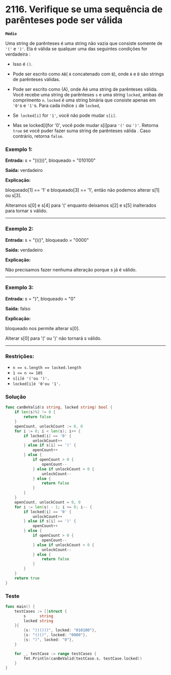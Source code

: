 # 2116. Verifique se uma sequência de parênteses pode ser válida

**`Médio`**

Uma string de parênteses é uma string não vazia que consiste somente de `'('` e `')'`. Ela é válida se qualquer uma das seguintes condições for verdadeira :

- Isso é `()`.
- Pode ser escrito como `AB`( `A` concatenado com `B`), onde `A` e `B` são strings de parênteses válidas.
- Pode ser escrito como (A), onde Aé uma string de parênteses válida.
Você recebe uma string de parênteses `s` e uma string `locked`, ambas de comprimento `n`. `locked` é uma string binária que consiste apenas em `'0'`s e `'1'`s. Para cada índice `i` de `locked`,

- Se` locked[i]` for `'1'`, você não pode mudar `s[i]`.
- Mas se locked[i]for '0', você pode mudar s[i]para `'('` ou `')'`.
Retorna `true` se você puder fazer suma string de parênteses válida . Caso contrário, retorna `false`.

 

### Exemplo 1:


**Entrada:** s = "))()))", bloqueado = "010100"

**Saída:** verdadeiro

**Explicação:** 

bloqueado[1] == '1' e bloqueado[3] == '1', então não podemos alterar s[1] ou s[3]. 

Alteramos s[0] e s[4] para '(' enquanto deixamos s[2] e s[5] inalterados para tornar s válido.

---

### Exemplo 2:

**Entrada:** s = "()()", bloqueado = "0000"

**Saída:** verdadeiro

**Explicação:** 

Não precisamos fazer nenhuma alteração porque s já é válido.

---

### Exemplo 3:

**Entrada:** s = ")", bloqueado = "0"

**Saída:** falso

**Explicação:** 

bloqueado nos permite alterar s[0]. 

Alterar s[0] para '(' ou ')' não tornará s válido.

---

### Restrições:

- `n == s.length == locked.length`
- `1 <= n <= 105`
- `s[i]é '('ou ')'.`
- `locked[i]é '0'ou '1'.`

### Solução

```go
func canBeValid(s string, locked string) bool {
	if len(s)%2 != 0 {
		return false
	}
	openCount, unlockCount := 0, 0
	for i := 0; i < len(s); i++ {
		if locked[i] == '0' {
			unlockCount++
		} else if s[i] == '(' {
			openCount++
		} else {
			if openCount > 0 {
				openCount--
			} else if unlockCount > 0 {
				unlockCount--
			} else {
				return false
			}
		}
	}
	openCount, unlockCount = 0, 0
	for i := len(s) - 1; i >= 0; i-- {
		if locked[i] == '0' {
			unlockCount++
		} else if s[i] == ')' {
			openCount++
		} else {
			if openCount > 0 {
				openCount--
			} else if unlockCount > 0 {
				unlockCount--
			} else {
				return false
			}
		}
	}
	return true
}
```

### Teste

```go
func main() {
	testCases := []struct {
		s      string
		locked string
	}{
		{s: "))()))", locked: "010100"},
		{s: "()()", locked: "0000"},
		{s: ")", locked: "0"},
	}

	for _, testCase := range testCases {
		fmt.Println(canBeValid(testCase.s, testCase.locked))
	}
}
```